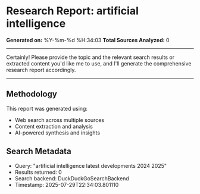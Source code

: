 # Research Report: artificial intelligence

**Generated on:** %Y-%m-%d %H:34:03
**Total Sources Analyzed:** 0

---

Certainly! Please provide the topic and the relevant search results or extracted content you'd like me to use, and I'll generate the comprehensive research report accordingly.

---

## Methodology

This report was generated using:
- Web search across multiple sources
- Content extraction and analysis
- AI-powered synthesis and insights

## Search Metadata

- Query: "artificial intelligence latest developments 2024 2025"
- Results returned: 0
- Search backend: DuckDuckGoSearchBackend
- Timestamp: 2025-07-29T22:34:03.801110